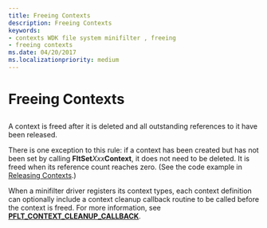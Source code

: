 ```yaml
---
title: Freeing Contexts
description: Freeing Contexts
keywords:
- contexts WDK file system minifilter , freeing
- freeing contexts
ms.date: 04/20/2017
ms.localizationpriority: medium
---
```


# Freeing Contexts


## <span id="ddk_registering_the_minifilter_if"></span><span id="DDK_REGISTERING_THE_MINIFILTER_IF"></span>


A context is freed after it is deleted and all outstanding references to it have been released.

There is one exception to this rule: if a context has been created but has not been set by calling **FltSet***Xxx***Context**, it does not need to be deleted. It is freed when its reference count reaches zero. (See the code example in [Releasing Contexts](releasing-contexts.md).)

When a minifilter driver registers its context types, each context definition can optionally include a context cleanup callback routine to be called before the context is freed. For more information, see [**PFLT\_CONTEXT\_CLEANUP\_CALLBACK**](/windows-hardware/drivers/ddi/fltkernel/nc-fltkernel-pflt_context_cleanup_callback).

 

